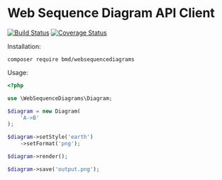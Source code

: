 # Web Sequence Diagram API Client

[![Build Status](https://travis-ci.org/bmd/websequencediagrams.svg?branch=master)](https://travis-ci.org/bmd/websequencediagrams)
[![Coverage Status](https://coveralls.io/repos/github/bmd/websequencediagrams/badge.svg?branch=master)](https://coveralls.io/github/bmd/websequencediagrams?branch=master)

Installation:

```
composer require bmd/websequencediagrams
```

Usage:

```php
<?php

use \WebSequenceDiagrams\Diagram;

$diagram = new Diagram(
    'A->B'
);

$diagram->setStyle('earth')
    ->setFormat('png');

$diagram->render();

$diagram->save('output.png');
```
